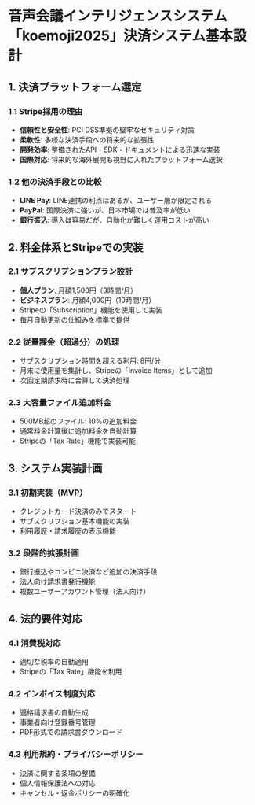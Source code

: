 # 音声会議インテリジェンスシステム「koemoji2025」決済システム基本設計

## 1. 決済プラットフォーム選定

### 1.1 Stripe採用の理由
- **信頼性と安全性**: PCI DSS準拠の堅牢なセキュリティ対策
- **柔軟性**: 多様な決済手段への将来的な拡張性
- **開発効率**: 整備されたAPI・SDK・ドキュメントによる迅速な実装
- **国際対応**: 将来的な海外展開も視野に入れたプラットフォーム選択

### 1.2 他の決済手段との比較
- **LINE Pay**: LINE連携の利点はあるが、ユーザー層が限定される
- **PayPal**: 国際決済に強いが、日本市場では普及率が低い
- **銀行振込**: 導入は容易だが、自動化が難しく運用コストが高い

## 2. 料金体系とStripeでの実装

### 2.1 サブスクリプションプラン設計
- **個人プラン**: 月額1,500円（3時間/月）
- **ビジネスプラン**: 月額4,000円（10時間/月）
- Stripeの「Subscription」機能を使用して実装
- 毎月自動更新の仕組みを標準で提供

### 2.2 従量課金（超過分）の処理
- サブスクリプション時間を超える利用: 8円/分
- 月末に使用量を集計し、Stripeの「Invoice Items」として追加
- 次回定期請求時に合算して決済処理

### 2.3 大容量ファイル追加料金
- 500MB超のファイル: 10%の追加料金
- 通常料金計算後に追加料金を自動計算
- Stripeの「Tax Rate」機能で実装可能

## 3. システム実装計画

### 3.1 初期実装（MVP）
- クレジットカード決済のみでスタート
- サブスクリプション基本機能の実装
- 利用履歴・請求履歴の表示機能

### 3.2 段階的拡張計画
- 銀行振込やコンビニ決済など追加の決済手段
- 法人向け請求書発行機能
- 複数ユーザーアカウント管理（法人向け）

## 4. 法的要件対応

### 4.1 消費税対応
- 適切な税率の自動適用
- Stripeの「Tax Rate」機能を利用

### 4.2 インボイス制度対応
- 適格請求書の自動生成
- 事業者向け登録番号管理
- PDF形式での請求書ダウンロード

### 4.3 利用規約・プライバシーポリシー
- 決済に関する条項の整備
- 個人情報保護法への対応
- キャンセル・返金ポリシーの明確化
